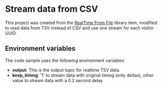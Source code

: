 # Stream data from CSV

This project was created from the [RealTime From File](https://github.com/quixio/quix-samples/tree/main/python/sources/Real-Time-From-File) library item, modified
to read data from TSV instead of CSV and use one stream for each visitor UUID.

## Environment variables

The code sample uses the following environment variables:

- **output**: This is the output topic for realtime TSV data.
- **keep_timing**: '1' to stream data with original timing (only deltas), other value to stream data with a 0.2 second delay

